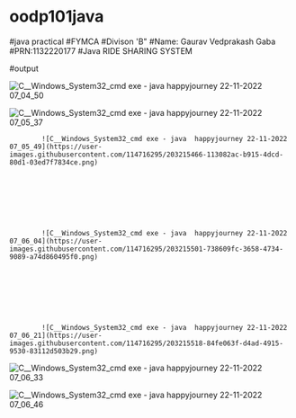 # oodp101java

#java practical
#FYMCA 
#Divison 'B"
#Name: Gaurav Vedprakash Gaba
#PRN:1132220177
#Java RIDE SHARING SYSTEM

#output

![C__Windows_System32_cmd exe - java  happyjourney 22-11-2022 07_04_50](https://user-images.githubusercontent.com/114716295/203215433-afa3f947-aadd-4be5-93c7-252774ce1b3d.png)




        
            
       
![C__Windows_System32_cmd exe - java  happyjourney 22-11-2022 07_05_37](https://user-images.githubusercontent.com/114716295/203215685-f78db847-f360-4514-9c85-364bbf6825a9.png)


    


        
            ![C__Windows_System32_cmd exe - java  happyjourney 22-11-2022 07_05_49](https://user-images.githubusercontent.com/114716295/203215466-113082ac-b915-4dcd-80d1-03ed7f7834ce.png)
            
            
            
            
            
            
            
            
            ![C__Windows_System32_cmd exe - java  happyjourney 22-11-2022 07_06_04](https://user-images.githubusercontent.com/114716295/203215501-738609fc-3658-4734-9089-a74d860495f0.png)

            
            
            
            
            
            
            
            ![C__Windows_System32_cmd exe - java  happyjourney 22-11-2022 07_06_21](https://user-images.githubusercontent.com/114716295/203215518-84fe063f-d4ad-4915-9530-83112d503b29.png)

            
            
            

        
![C__Windows_System32_cmd exe - java  happyjourney 22-11-2022 07_06_33](https://user-images.githubusercontent.com/114716295/203215521-ea709665-d92f-4128-9c93-8910038a20dc.png)






![C__Windows_System32_cmd exe - java  happyjourney 22-11-2022 07_06_46](https://user-images.githubusercontent.com/114716295/203215540-553e0c86-30c0-4d92-a03e-1c6cb2d88593.png)



    

